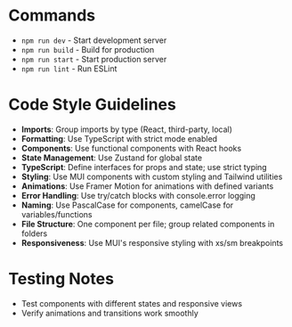 # Commands
- `npm run dev` - Start development server
- `npm run build` - Build for production
- `npm run start` - Start production server
- `npm run lint` - Run ESLint

# Code Style Guidelines
- **Imports**: Group imports by type (React, third-party, local)
- **Formatting**: Use TypeScript with strict mode enabled
- **Components**: Use functional components with React hooks
- **State Management**: Use Zustand for global state
- **TypeScript**: Define interfaces for props and state; use strict typing
- **Styling**: Use MUI components with custom styling and Tailwind utilities
- **Animations**: Use Framer Motion for animations with defined variants
- **Error Handling**: Use try/catch blocks with console.error logging
- **Naming**: Use PascalCase for components, camelCase for variables/functions
- **File Structure**: One component per file; group related components in folders
- **Responsiveness**: Use MUI's responsive styling with xs/sm breakpoints

# Testing Notes
- Test components with different states and responsive views
- Verify animations and transitions work smoothly